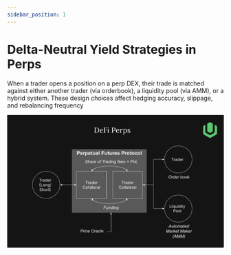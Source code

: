 ```yaml
---
sidebar_position: 1
---
```


# Delta-Neutral Yield Strategies in Perps

When a trader opens a position on a perp DEX, their trade is matched against either another trader (via orderbook), a liquidity pool (via AMM), or a hybrid system. These design choices affect hedging accuracy, slippage, and rebalancing frequency

<p align="center">
  <img src="../img/DeFi-Perps-types.png" alt="DeFi-Perps-types" width="800"/>
</p>
